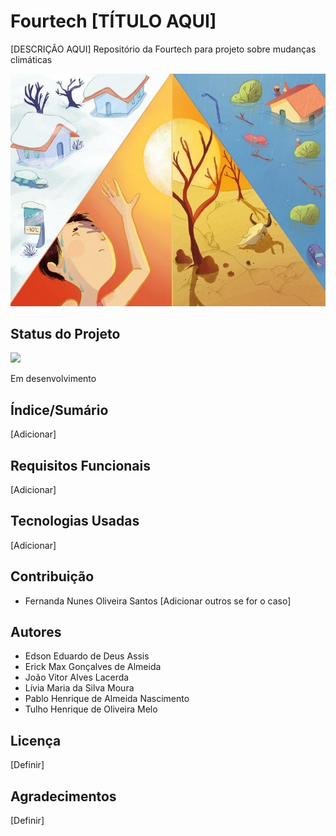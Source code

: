 # Fourtech [TÍTULO AQUI]

[DESCRIÇÃO AQUI] Repositório da Fourtech para projeto sobre mudanças climáticas

![Banner](https://github.com/tulhomelo/fourtech/blob/main/750x553_40f64960cd3e26da876f705219fa27f4.jpg?raw=true)

## Status do Projeto
<img src="https://user-images.githubusercontent.com/5217328/137244727-aeafcdbf-bd68-49b7-872f-896f2c048362.png" height="200px">

Em desenvolvimento

## Índice/Sumário

[Adicionar]

## Requisitos Funcionais 

[Adicionar]

## Tecnologias Usadas

[Adicionar]

## Contribuição

- Fernanda Nunes Oliveira Santos
[Adicionar outros se for o caso]

## Autores

- Edson Eduardo de Deus Assis
- Erick Max Gonçalves de Almeida
- João Vitor Alves Lacerda
- Lívia Maria da Silva Moura
- Pablo Henrique de Almeida Nascimento
- Tulho Henrique de Oliveira Melo

## Licença
[Definir]

## Agradecimentos
[Definir]
